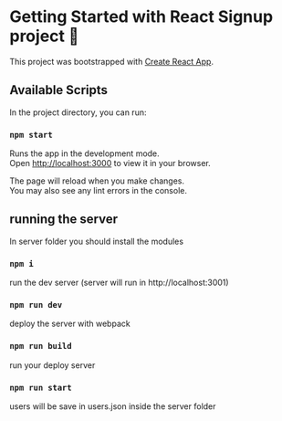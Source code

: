 # Getting Started with React Signup project 📜

This project was bootstrapped with [Create React App](https://github.com/facebook/create-react-app).

## Available Scripts

In the project directory, you can run:

### `npm start`

Runs the app in the development mode.\
Open [http://localhost:3000](http://localhost:3000) to view it in your browser.

The page will reload when you make changes.\
You may also see any lint errors in the console.

## running the server

In server folder you should install the modules 
### `npm i`

run the dev server (server will run in http://localhost:3001)
### `npm run dev`

deploy the server with webpack
### `npm run build`

run your deploy server
### `npm run start`

users will be save in users.json inside the server folder

